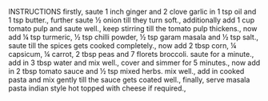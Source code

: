 INSTRUCTIONS
firstly, saute 1 inch ginger and 2 clove garlic in 1 tsp oil and 1 tsp butter.,
further saute ½ onion till they turn soft.,
additionally add 1 cup tomato pulp and saute well.,
keep stirring till the tomato pulp thickens.,
now add ¼ tsp turmeric, ½ tsp chilli powder, ½ tsp garam masala and ½ tsp salt.,
saute till the spices gets cooked completely.,
now add 2 tbsp corn, ¼ capsicum, ¼ carrot, 2 tbsp peas and 7 florets broccoli. saute for a minute.,
add in 3 tbsp water and mix well.,
cover and simmer for 5 minutes.,
now add in 2 tbsp tomato sauce and ½ tsp mixed herbs. mix well.,
add in cooked pasta and mix gently till the sauce gets coated well.,
finally, serve masala pasta indian style hot topped with cheese if required.,
